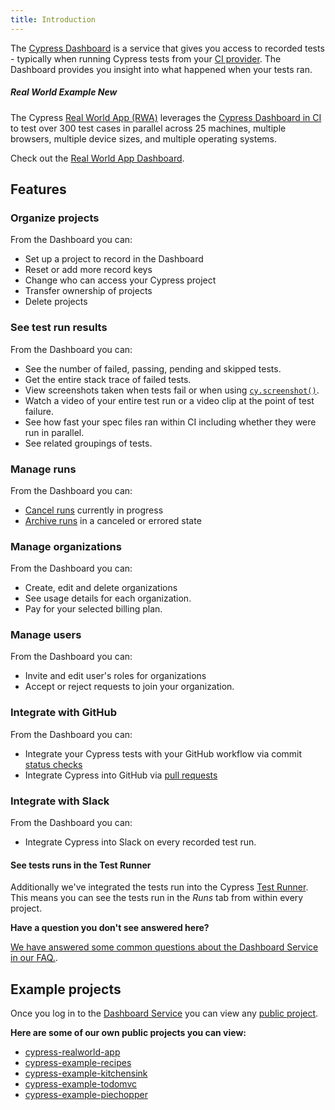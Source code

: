 ```yaml
---
title: Introduction
---
```

The [Cypress Dashboard](https://on.cypress.io/dashboard) is a service that gives you access to recorded tests - typically when running Cypress tests from your [CI provider](/guides/guides/continuous-integration). The Dashboard provides you insight into what happened when your tests ran.

<!-- textlint-disable -->
<DocsVideo src="https://youtube.com/embed/ezp60FUnjGg"></DocsVideo>
<!-- textlint-enable -->

<Alert type="info">


##### <Icon name="graduation-cap"></Icon> Real World Example <Badge type="success">New</Badge>  

The Cypress [Real World App (RWA)](https://github.com/cypress-io/cypress-realworld-app) leverages the [Cypress Dashboard in CI](https://dashboard.cypress.io/projects/7s5okt) to test over 300 test cases in parallel across 25 machines, multiple browsers, multiple device sizes, and multiple operating systems.

Check out the <Icon name="github"></Icon> [Real World App Dashboard](https://dashboard.cypress.io/projects/7s5okt).


</Alert>

## Features

### Organize projects

From the Dashboard you can:

- Set up a project to record in the Dashboard
- Reset or add more record keys
- Change who can access your Cypress project
- Transfer ownership of projects
- Delete projects

### See test run results

From the Dashboard you can:

- See the number of failed, passing, pending and skipped tests.
- Get the entire stack trace of failed tests.
- View screenshots taken when tests fail or when using [`cy.screenshot()`](/api/commands/screenshot).
- Watch a video of your entire test run or a video clip at the point of test failure.
- See how fast your spec files ran within CI including whether they were run in parallel.
- See related groupings of tests.

<DocsImage src="/img/dashboard/dashboard-runs-list.png" alt="Dashboard Screenshot" ></DocsImage>

### Manage runs

From the Dashboard you can:

- [Cancel runs](/guides/dashboard/runs#Cancel-run) currently in progress
- [Archive runs](/guides/dashboard/runs#Archive-run) in a canceled or errored state

### Manage organizations

From the Dashboard you can:

- Create, edit and delete organizations
- See usage details for each organization.
- Pay for your selected billing plan.

### Manage users

From the Dashboard you can:

- Invite and edit user's roles for organizations
- Accept or reject requests to join your organization.

### Integrate with GitHub

From the Dashboard you can:

- Integrate your Cypress tests with your GitHub workflow via commit [status checks](/guides/dashboard/github-integration#Status-checks)
- Integrate Cypress into GitHub via [pull requests](/guides/dashboard/github-integration#Pull-request-comments)

### Integrate with Slack

From the Dashboard you can:

- Integrate Cypress into Slack on every recorded test run.

#### See tests runs in the Test Runner

Additionally we've integrated the tests run into the Cypress [Test Runner](/guides/core-concepts/test-runner). This means you can see the tests run in the *Runs* tab from within every project.

<DocsImage src="/img/dashboard/runs-list-in-desktop-gui.png" alt="Runs List" ></DocsImage>

<Alert type="info">

 <strong class="alert-header">Have a question you don't see answered here?</strong>

[We have answered some common questions about the Dashboard Service in our FAQ.](/faq/questions/dashboard-faq).

</Alert>

## Example projects

Once you log in to the [Dashboard Service](https://on.cypress.io/dashboard) you can view any [public project](/guides/dashboard/projects#Public-vs-Private).

**Here are some of our own public projects you can view:**

- [<Icon name="folder-open-o"></Icon> cypress-realworld-app](https://dashboard.cypress.io/projects/7s5okt)
- [<Icon name="folder-open-o"></Icon> cypress-example-recipes](https://dashboard.cypress.io/#/projects/6p53jw)
- [<Icon name="folder-open-o"></Icon> cypress-example-kitchensink](https://dashboard.cypress.io/#/projects/4b7344)
- [<Icon name="folder-open-o"></Icon> cypress-example-todomvc](https://dashboard.cypress.io/#/projects/245obj)
- [<Icon name="folder-open-o"></Icon> cypress-example-piechopper](https://dashboard.cypress.io/#/projects/fuduzp)


